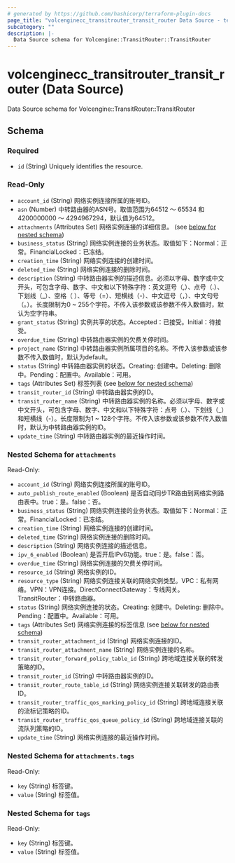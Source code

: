```yaml
---
# generated by https://github.com/hashicorp/terraform-plugin-docs
page_title: "volcenginecc_transitrouter_transit_router Data Source - terraform-provider-volcenginecc"
subcategory: ""
description: |-
  Data Source schema for Volcengine::TransitRouter::TransitRouter
---
```


# volcenginecc_transitrouter_transit_router (Data Source)

Data Source schema for Volcengine::TransitRouter::TransitRouter



<!-- schema generated by tfplugindocs -->
## Schema

### Required

- `id` (String) Uniquely identifies the resource.

### Read-Only

- `account_id` (String) 网络实例连接所属的账号ID。
- `asn` (Number) 中转路由器的ASN号。取值范围为64512 ～ 65534 和 4200000000 ～ 4294967294，默认值为64512。
- `attachments` (Attributes Set) 网络实例连接的详细信息。 (see [below for nested schema](#nestedatt--attachments))
- `business_status` (String) 网络实例连接的业务状态。取值如下：Normal：正常。FinancialLocked：已冻结。
- `creation_time` (String) 网络实例连接的创建时间。
- `deleted_time` (String) 网络实例连接的删除时间。
- `description` (String) 中转路由器实例的描述信息。必须以字母、数字或中文开头，可包含字母、数字、中文和以下特殊字符：英文逗号（,）、点号（.）、下划线（_）、空格（ ）、等号（=）、短横线（-）、中文逗号（，）、中文句号（。）。长度限制为0 ~ 255个字符。不传入该参数或该参数不传入数值时，默认为空字符串。
- `grant_status` (String) 实例共享的状态。Accepted：已接受。Initial：待接受。
- `overdue_time` (String) 中转路由器实例的欠费关停时间。
- `project_name` (String) 中转路由器实例所属项目的名称。不传入该参数或该参数不传入数值时，默认为default。
- `status` (String) 中转路由器实例的状态。Creating: 创建中。Deleting: 删除中。Pending：配置中。Available：可用。
- `tags` (Attributes Set) 标签列表 (see [below for nested schema](#nestedatt--tags))
- `transit_router_id` (String) 中转路由器实例的ID。
- `transit_router_name` (String) 中转路由器实例的名称。必须以字母、数字或中文开头，可包含字母、数字、中文和以下特殊字符：点号（.）、下划线（_）和短横线（-）。长度限制为1 ~ 128个字符。不传入该参数或该参数不传入数值时，默认为中转路由器实例的ID。
- `update_time` (String) 中转路由器实例的最近操作时间。

<a id="nestedatt--attachments"></a>
### Nested Schema for `attachments`

Read-Only:

- `account_id` (String) 网络实例连接所属的账号ID。
- `auto_publish_route_enabled` (Boolean) 是否自动同步TR路由到网络实例路由表中。true：是。false：否。
- `business_status` (String) 网络实例连接的业务状态。取值如下：Normal：正常。FinancialLocked：已冻结。
- `creation_time` (String) 网络实例连接的创建时间。
- `deleted_time` (String) 网络实例连接的删除时间。
- `description` (String) 网络实例连接的描述信息。
- `ipv_6_enabled` (Boolean) 是否开启IPv6功能。true：是。false：否。
- `overdue_time` (String) 网络实例连接的欠费关停时间。
- `resource_id` (String) 网络实例的ID。
- `resource_type` (String) 网络实例连接关联的网络实例类型。VPC：私有网络。VPN：VPN连接。DirectConnectGateway：专线网关。TransitRouter：中转路由器。
- `status` (String) 网络实例连接的状态。Creating: 创建中。Deleting: 删除中。Pending：配置中。Available：可用。
- `tags` (Attributes Set) 网络实例连接的标签信息 (see [below for nested schema](#nestedatt--attachments--tags))
- `transit_router_attachment_id` (String) 网络实例连接的ID。
- `transit_router_attachment_name` (String) 网络实例连接的名称。
- `transit_router_forward_policy_table_id` (String) 跨地域连接关联的转发策略的ID。
- `transit_router_id` (String) 中转路由器实例的ID。
- `transit_router_route_table_id` (String) 网络实例连接关联转发的路由表ID。
- `transit_router_traffic_qos_marking_policy_id` (String) 跨地域连接关联的流标记策略的ID。
- `transit_router_traffic_qos_queue_policy_id` (String) 跨地域连接关联的流队列策略的ID。
- `update_time` (String) 网络实例连接的最近操作时间。

<a id="nestedatt--attachments--tags"></a>
### Nested Schema for `attachments.tags`

Read-Only:

- `key` (String) 标签键。
- `value` (String) 标签值。



<a id="nestedatt--tags"></a>
### Nested Schema for `tags`

Read-Only:

- `key` (String) 标签键。
- `value` (String) 标签值。
